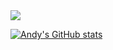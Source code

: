 <img align="center" src="https://github-readme-stats.vercel.app/api/top-langs/?username=andydptyo&theme=chartreuse-dark&layout=compact" />

[![Andy's GitHub stats](https://github-readme-stats.vercel.app/api?username=andydptyo&show_icons=true&theme=chartreuse-dark&count_private=true)](https://github.com/anuraghazra/github-readme-stats)


<!--
**andydptyo/andydptyo** is a ✨ _special_ ✨ repository because its `README.md` (this file) appears on your GitHub profile.

Here are some ideas to get you started:

- 🌱 I’m currently learning ...
- 👯 I’m looking to collaborate on ...
- 🤔 I’m looking for help with ...
- 💬 Ask me about ...
- 📫 How to reach me: ...
- 😄 Pronouns: ...
- ⚡ Fun fact: ...
-->
